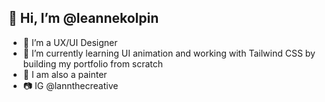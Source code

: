 ## 👋 Hi, I’m @leannekolpin
- 👀 I’m a UX/UI Designer
- 🌱 I’m currently learning UI animation and working with Tailwind CSS by building my portfolio from scratch
- 🎨 I am also a painter
- 📷 IG @lannthecreative

<!---
leannekolpin/leannekolpin is a ✨ special ✨ repository because its `README.md` (this file) appears on your GitHub profile.
You can click the Preview link to take a look at your changes.
--->
